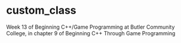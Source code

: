 # custom_class
Week 13 of Beginning C++/Game Programming at Butler Community College, in chapter 9 of Beginning C++ Through Game Programming
